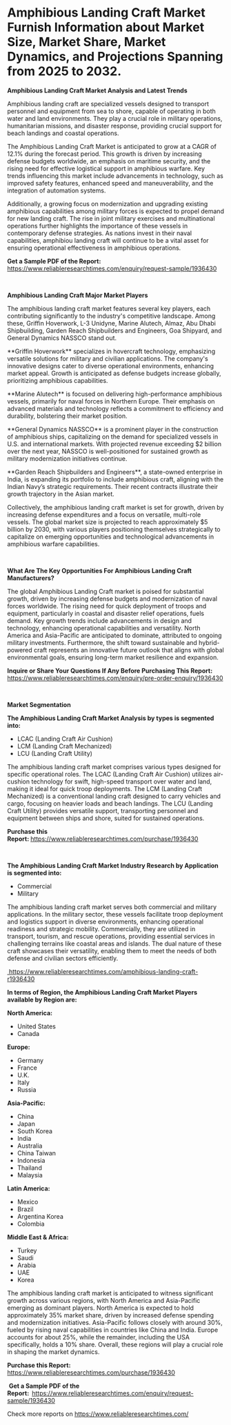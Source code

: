 <p><h1>Amphibious Landing Craft Market Furnish Information about Market Size, Market Share, Market Dynamics, and Projections Spanning from 2025 to 2032.</h1></p><p><strong>Amphibious Landing Craft Market Analysis and Latest Trends</strong></p>
<p><p>Amphibious landing craft are specialized vessels designed to transport personnel and equipment from sea to shore, capable of operating in both water and land environments. They play a crucial role in military operations, humanitarian missions, and disaster response, providing crucial support for beach landings and coastal operations. </p><p>The Amphibious Landing Craft Market is anticipated to grow at a CAGR of 12.1% during the forecast period. This growth is driven by increasing defense budgets worldwide, an emphasis on maritime security, and the rising need for effective logistical support in amphibious warfare. Key trends influencing this market include advancements in technology, such as improved safety features, enhanced speed and maneuverability, and the integration of automation systems. </p><p>Additionally, a growing focus on modernization and upgrading existing amphibious capabilities among military forces is expected to propel demand for new landing craft. The rise in joint military exercises and multinational operations further highlights the importance of these vessels in contemporary defense strategies. As nations invest in their naval capabilities, amphibiou landing craft will continue to be a vital asset for ensuring operational effectiveness in amphibious operations.</p></p>
<p><strong>Get a Sample PDF of the Report:&nbsp;</strong> <a href="https://www.reliableresearchtimes.com/enquiry/request-sample/1936430?utm_campaign=2451&utm_medium=2&utm_source=Github&utm_content=ia&utm_term=20022025&utm_id=amphibious-landing-craft">https://www.reliableresearchtimes.com/enquiry/request-sample/1936430</a></p>
<p>&nbsp;</p>
<p><strong>Amphibious Landing Craft Major Market Players</strong></p>
<p><p>The amphibious landing craft market features several key players, each contributing significantly to the industry's competitive landscape. Among these, Griffin Hoverwork, L-3 Unidyne, Marine Alutech, Almaz, Abu Dhabi Shipbuilding, Garden Reach Shipbuilders and Engineers, Goa Shipyard, and General Dynamics NASSCO stand out.</p><p>**Griffin Hoverwork** specializes in hovercraft technology, emphasizing versatile solutions for military and civilian applications. The company's innovative designs cater to diverse operational environments, enhancing market appeal. Growth is anticipated as defense budgets increase globally, prioritizing amphibious capabilities.</p><p>**Marine Alutech** is focused on delivering high-performance amphibious vessels, primarily for naval forces in Northern Europe. Their emphasis on advanced materials and technology reflects a commitment to efficiency and durability, bolstering their market position.</p><p>**General Dynamics NASSCO** is a prominent player in the construction of amphibious ships, capitalizing on the demand for specialized vessels in U.S. and international markets. With projected revenue exceeding $2 billion over the next year, NASSCO is well-positioned for sustained growth as military modernization initiatives continue.</p><p>**Garden Reach Shipbuilders and Engineers**, a state-owned enterprise in India, is expanding its portfolio to include amphibious craft, aligning with the Indian Navy’s strategic requirements. Their recent contracts illustrate their growth trajectory in the Asian market.</p><p>Collectively, the amphibious landing craft market is set for growth, driven by increasing defense expenditures and a focus on versatile, multi-role vessels. The global market size is projected to reach approximately $5 billion by 2030, with various players positioning themselves strategically to capitalize on emerging opportunities and technological advancements in amphibious warfare capabilities.</p></p>
<p>&nbsp;</p>
<p><strong>What Are The Key Opportunities For Amphibious Landing Craft Manufacturers?</strong></p>
<p><p>The global Amphibious Landing Craft market is poised for substantial growth, driven by increasing defense budgets and modernization of naval forces worldwide. The rising need for quick deployment of troops and equipment, particularly in coastal and disaster relief operations, fuels demand. Key growth trends include advancements in design and technology, enhancing operational capabilities and versatility. North America and Asia-Pacific are anticipated to dominate, attributed to ongoing military investments. Furthermore, the shift toward sustainable and hybrid-powered craft represents an innovative future outlook that aligns with global environmental goals, ensuring long-term market resilience and expansion.</p></p>
<p><strong>Inquire or Share Your Questions If Any Before Purchasing This Report:</strong> <a href="https://www.reliableresearchtimes.com/enquiry/pre-order-enquiry/1936430?utm_campaign=2451&utm_medium=2&utm_source=Github&utm_content=ia&utm_term=20022025&utm_id=amphibious-landing-craft">https://www.reliableresearchtimes.com/enquiry/pre-order-enquiry/1936430</a></p>
<p>&nbsp;</p>
<p><strong>Market Segmentation</strong></p>
<p><strong>The Amphibious Landing Craft Market Analysis by types is segmented into:</strong></p>
<p><ul><li>LCAC (Landing Craft Air Cushion)</li><li>LCM (Landing Craft Mechanized)</li><li>LCU (Landing Craft Utility)</li></ul></p>
<p><p>The amphibious landing craft market comprises various types designed for specific operational roles. The LCAC (Landing Craft Air Cushion) utilizes air-cushion technology for swift, high-speed transport over water and land, making it ideal for quick troop deployments. The LCM (Landing Craft Mechanized) is a conventional landing craft designed to carry vehicles and cargo, focusing on heavier loads and beach landings. The LCU (Landing Craft Utility) provides versatile support, transporting personnel and equipment between ships and shore, suited for sustained operations.</p></p>
<p><strong>Purchase this Report:&nbsp;</strong><a href="https://www.reliableresearchtimes.com/purchase/1936430?utm_campaign=2451&utm_medium=2&utm_source=Github&utm_content=ia&utm_term=20022025&utm_id=amphibious-landing-craft">https://www.reliableresearchtimes.com/purchase/1936430</a></p>
<p>&nbsp;</p>
<p><strong>The Amphibious Landing Craft Market Industry Research by Application is segmented into:</strong></p>
<p><ul><li>Commercial</li><li>Military</li></ul></p>
<p><p>The amphibious landing craft market serves both commercial and military applications. In the military sector, these vessels facilitate troop deployment and logistics support in diverse environments, enhancing operational readiness and strategic mobility. Commercially, they are utilized in transport, tourism, and rescue operations, providing essential services in challenging terrains like coastal areas and islands. The dual nature of these craft showcases their versatility, enabling them to meet the needs of both defense and civilian sectors efficiently.</p></p>
<p><a href="https://www.reliableresearchtimes.com/amphibious-landing-craft-r1936430?utm_campaign=2451&utm_medium=2&utm_source=Github&utm_content=ia&utm_term=20022025&utm_id=amphibious-landing-craft">&nbsp;https://www.reliableresearchtimes.com/amphibious-landing-craft-r1936430</a></p>
<p><strong>In terms of Region, the Amphibious Landing Craft Market Players available by Region are:</strong></p>
<p>
    <p> <strong> North America: </strong>
        <ul>
            <li>United States</li>
            <li>Canada</li>
        </ul>
        </p> 
    <p> <strong> Europe: </strong>
        <ul>
            <li>Germany</li>
            <li>France</li>
            <li>U.K.</li>
            <li>Italy</li>
            <li>Russia</li>
        </ul>
        </p> 
    <p> <strong> Asia-Pacific: </strong>
        <ul>
            <li>China</li>
            <li>Japan</li>
            <li>South Korea</li>
            <li>India</li>
            <li>Australia</li>
            <li>China Taiwan</li>
            <li>Indonesia</li>
            <li>Thailand</li>
            <li>Malaysia</li>
        </ul>
        </p> 
    <p> <strong> Latin America: </strong>
        <ul>
            <li>Mexico</li>
            <li>Brazil</li>
            <li>Argentina Korea</li>
            <li>Colombia</li>
        </ul>
        </p> 
    <p> <strong> Middle East & Africa: </strong>
        <ul>
            <li>Turkey</li>
            <li>Saudi</li>
            <li>Arabia</li>
            <li>UAE</li>
            <li>Korea</li>
        </ul>
    </p>
    </p>
<p><p>The amphibious landing craft market is anticipated to witness significant growth across various regions, with North America and Asia-Pacific emerging as dominant players. North America is expected to hold approximately 35% market share, driven by increased defense spending and modernization initiatives. Asia-Pacific follows closely with around 30%, fueled by rising naval capabilities in countries like China and India. Europe accounts for about 25%, while the remainder, including the USA specifically, holds a 10% share. Overall, these regions will play a crucial role in shaping the market dynamics.</p></p>
<p><strong>Purchase this Report: </strong><a href="https://www.reliableresearchtimes.com/purchase/1936430?utm_campaign=2451&utm_medium=2&utm_source=Github&utm_content=ia&utm_term=20022025&utm_id=amphibious-landing-craft">https://www.reliableresearchtimes.com/purchase/1936430</a></p>
<p>&nbsp;<strong>Get a Sample PDF of the Report:&nbsp;&nbsp;</strong><a href="https://www.reliableresearchtimes.com/enquiry/request-sample/1936430?utm_campaign=2451&utm_medium=2&utm_source=Github&utm_content=ia&utm_term=20022025&utm_id=amphibious-landing-craft">https://www.reliableresearchtimes.com/enquiry/request-sample/1936430</a></p>
<p><strong></strong></p>
<p>Check more reports on <a href="https://www.reliableresearchtimes.com/?utm_campaign=2451&utm_medium=2&utm_source=Github&utm_content=ia&utm_term=20022025&utm_id=amphibious-landing-craft">https://www.reliableresearchtimes.com/</a></p>